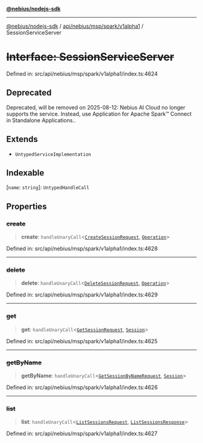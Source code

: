 [**@nebius/nodejs-sdk**](../../../../../../README.md)

---

[@nebius/nodejs-sdk](../../../../../../README.md) / [api/nebius/msp/spark/v1alpha1](../README.md) / SessionServiceServer

# ~~Interface: SessionServiceServer~~

Defined in: src/api/nebius/msp/spark/v1alpha1/index.ts:4624

## Deprecated

Deprecated, will be removed on 2025-08-12: Nebius AI Cloud no longer supports the service. Instead, use Application for Apache Spark™ Connect in Standalone Applications..

## Extends

- `UntypedServiceImplementation`

## Indexable

\[`name`: `string`\]: `UntypedHandleCall`

## Properties

### ~~create~~

> **create**: `handleUnaryCall`\<[`CreateSessionRequest`](CreateSessionRequest.md), [`Operation`](../../../../common/v1/interfaces/Operation.md)\>

Defined in: src/api/nebius/msp/spark/v1alpha1/index.ts:4628

---

### ~~delete~~

> **delete**: `handleUnaryCall`\<[`DeleteSessionRequest`](DeleteSessionRequest.md), [`Operation`](../../../../common/v1/interfaces/Operation.md)\>

Defined in: src/api/nebius/msp/spark/v1alpha1/index.ts:4629

---

### ~~get~~

> **get**: `handleUnaryCall`\<[`GetSessionRequest`](GetSessionRequest.md), [`Session`](Session.md)\>

Defined in: src/api/nebius/msp/spark/v1alpha1/index.ts:4625

---

### ~~getByName~~

> **getByName**: `handleUnaryCall`\<[`GetSessionByNameRequest`](GetSessionByNameRequest.md), [`Session`](Session.md)\>

Defined in: src/api/nebius/msp/spark/v1alpha1/index.ts:4626

---

### ~~list~~

> **list**: `handleUnaryCall`\<[`ListSessionsRequest`](ListSessionsRequest.md), [`ListSessionsResponse`](ListSessionsResponse.md)\>

Defined in: src/api/nebius/msp/spark/v1alpha1/index.ts:4627
